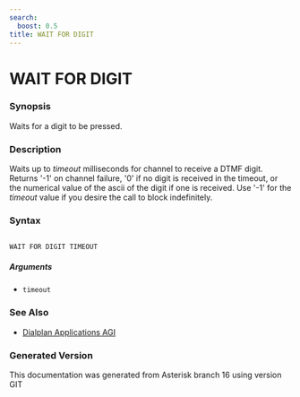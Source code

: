 ```yaml
---
search:
  boost: 0.5
title: WAIT FOR DIGIT
---
```


# WAIT FOR DIGIT

### Synopsis

Waits for a digit to be pressed.

### Description

Waits up to _timeout_ milliseconds for channel to receive a DTMF digit. Returns '-1' on channel failure, '0' if no digit is received in the timeout, or the numerical value of the ascii of the digit if one is received. Use '-1' for the _timeout_ value if you desire the call to block indefinitely.<br>


### Syntax


```

WAIT FOR DIGIT TIMEOUT 
```
##### Arguments


* `timeout`

### See Also

* [Dialplan Applications AGI](/Asterisk_16_Documentation/API_Documentation/Dialplan_Applications/AGI)


### Generated Version

This documentation was generated from Asterisk branch 16 using version GIT 